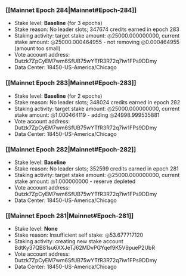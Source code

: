 ### [[Mainnet Epoch 284|Mainnet#Epoch-284]]
* Stake level: **Baseline** (for 3 epochs)
* Stake reason: No leader slots; 347674 credits earned in epoch 283
* Staking activity: target stake amount: ◎25000.000000000, current stake amount: ◎25000.000464955 - not removing ◎0.000464955 (amount too small)
* Vote account address: Dutzk7ZpCyEM7wm6SfUB75wYTfR3R72q7iw1FPs9DDmy
* Data Center: 18450-US-America/Chicago
### [[Mainnet Epoch 283|Mainnet#Epoch-283]]
* Stake level: **Baseline** (for 2 epochs)
* Stake reason: No leader slots; 348024 credits earned in epoch 282
* Staking activity: target stake amount: ◎25000.000000000, current stake amount: ◎1.000464119 - adding ◎24998.999535881
* Vote account address: Dutzk7ZpCyEM7wm6SfUB75wYTfR3R72q7iw1FPs9DDmy
* Data Center: 18450-US-America/Chicago
### [[Mainnet Epoch 282|Mainnet#Epoch-282]]
* Stake level: **Baseline**
* Stake reason: No leader slots; 352599 credits earned in epoch 281
* Staking activity: target stake amount: ◎25000.000000000, current stake amount: ◎1.000000000 - reserve depleted
* Vote account address: Dutzk7ZpCyEM7wm6SfUB75wYTfR3R72q7iw1FPs9DDmy
* Data Center: 18450-US-America/Chicago
### [[Mainnet Epoch 281|Mainnet#Epoch-281]]
* Stake level: **None**
* Stake reason: Insufficient self stake: ◎53.677717120
* Staking activity: creating new stake account BdtKy37QB81su6XXJeTJ62MDvPGYqef9K5V9pueP2UbR
* Vote account address: Dutzk7ZpCyEM7wm6SfUB75wYTfR3R72q7iw1FPs9DDmy
* Data Center: 18450-US-America/Chicago